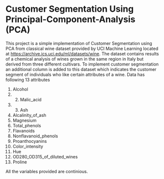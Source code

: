 # Customer Segmentation Using Principal-Component-Analysis (PCA)
This project is a simple implementation of Customer Segmentation using PCA from classical wine dataset provided by UCI Machine Learning located at https://archive.ics.uci.edu/ml/datasets/wine. The dataset contains results of a chemical analysis of wines grown in the same region in Italy but derived from three different cultivars. To implement customer segmentation an additional column is added to this dataset which indicates the customer segment of individuals who like certain attributes of a wine. 
Data has following 13 attributes
1. Alcohol
2. 2. Malic_acid
3. 3. Ash
4. Alcalinity_of_ash
5. Magnesium
6. Total_phenols
7. Flavanoids
8. Nonflavanoid_phenols
9. Proanthocyanins
20. Color_intensity
11. Hue
12. OD280_OD315_of_diluted_wines
13. Proline

All the variables provided are continious.
